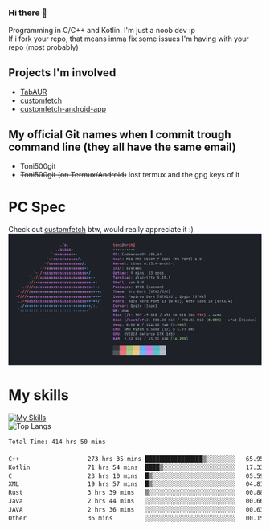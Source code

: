 ### Hi there 👋

Programming in C/C++ and Kotlin. I'm just a noob dev :p\
If i fork your repo, that means imma fix some issues I'm having with your repo (most probably)

## Projects I'm involved
 - [TabAUR](https://github.com/BurntRanch/TabAUR)
 - [customfetch](https://github.com/Toni500github/customfetch)
 - [customfetch-android-app](https://github.com/Toni500github/customfetch-android-app)

## My official Git names when I commit trough command line (they all have the same email)
* Toni500git
* ~~Toni500git (on Termux/Android)~~ lost termux and the gpg keys of it

# PC Spec
Check out [customfetch](https://github.com/Toni500github/customfetch) btw, would really appreciate it :)
![screenshot.png](https://github.com/Toni500github/customfetch/raw/main/screenshot.png)

# My skills
[![My Skills](https://skillicons.dev/icons?i=cpp,bash,kotlin,androidstudio,arch,linux&theme=light)](https://skillicons.dev)\
![Top Langs](https://github-readme-stats.vercel.app/api/top-langs/?username=Toni500github&layout=compact)

<!--START_SECTION:waka-->

```txt
Total Time: 414 hrs 50 mins

C++                   273 hrs 35 mins ████████████████▒░░░░░░░░   65.95 %
Kotlin                71 hrs 54 mins  ████▒░░░░░░░░░░░░░░░░░░░░   17.33 %
C                     23 hrs 10 mins  █▒░░░░░░░░░░░░░░░░░░░░░░░   05.59 %
XML                   19 hrs 57 mins  █▒░░░░░░░░░░░░░░░░░░░░░░░   04.81 %
Rust                  3 hrs 39 mins   ▒░░░░░░░░░░░░░░░░░░░░░░░░   00.88 %
Java                  2 hrs 44 mins   ░░░░░░░░░░░░░░░░░░░░░░░░░   00.66 %
JAVA                  2 hrs 36 mins   ░░░░░░░░░░░░░░░░░░░░░░░░░   00.63 %
Other                 36 mins         ░░░░░░░░░░░░░░░░░░░░░░░░░   00.15 %
```

<!--END_SECTION:waka-->

